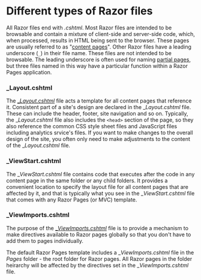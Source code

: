 # Different types of Razor files

All Razor files end with _.cshtml_. Most Razor files are intended to be browsable and contain a mixture of client-side and server-side code, which, when processed, results in HTML being sent to the browser. These pages are usually referred to as "[content pages](/razor-pages#content-pages)". Other Razor files have a leading underscore (`_`) in their file name. These files are not intended to be browsable. The leading underscore is often used for naming [partial pages](/razor-pages/partial-pages), but three files named in this way have a particular function within a Razor Pages application.

### _Layout.cshtml

The [__Layout.cshtml_](/razor-pages/files/layout) file acts a template for all content pages that reference it. Consistent part of a site's design are declared in the __Layout.cshtml_ file. These can include the header, footer, site navigation and so on. Typically, the __Layout.cshtml_ file also includes the `<head>` section of the page, so they also reference the common CSS style sheet files and JavaScript files including analytics srvice's files. If you want to make changes to the overall design of the site, you often only need to make adjustments to the content of the __Layout.cshtml_ file.

### _ViewStart.cshtml

The __ViewStart.cshtml_ file contains code that executes after the code in any content page in the same folder or any child folders. It provides a convenient location to specify the layout file for all content pages that are affected by it, and that is typically what you see in the __ViewStart.cshtml_ file that comes with any Razor Pages (or MVC) template.

### _ViewImports.cshtml

The purpose of the [__ViewImports.cshtml_](/razor-pages/files/viewimports) file is to provide a mechanism to make directives available to Razor pages globally so that you don't have to add them to pages individually.

The default Razor Pages template includes a __ViewImports.cshtml_ file in the _Pages_ folder - the root folder for Razor pages. All Razor pages in the folder heirarchy will be affected by the directives set in the __ViewImports.cshtml_ file.